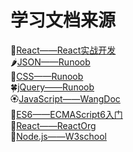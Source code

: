 # 学习文档来源
🥒[React——React实战开发](https://www.jianshu.com/p/25cabb061850)  
🌶[JSON——Runoob](https://www.runoob.com/json/json-tutorial.html)  
🍌[CSS——Runoob](https://www.runoob.com/css/css-tutorial.html)  
🍀[jQuery——Runoob](https://www.runoob.com/jquery/jquery-tutorial.html)  
🏵[JavaScript——WangDoc](https://wangdoc.com/javascript/index.html)  
🌮[ES6——ECMAScript6入门](http://es6.ruanyifeng.com/)   
🍶[React——ReactOrg](https://zh-hans.reactjs.org/)   
🍝[Node.js——W3school](https://www.w3cschool.cn/nodejs/)
